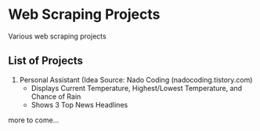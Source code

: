 # Web Scraping Projects
Various web scraping projects 

## List of Projects
1. Personal Assistant (Idea Source: Nado Coding (nadocoding.tistory.com)
   - Displays Current Temperature, Highest/Lowest Temperature, and Chance of Rain
   - Shows 3 Top News Headlines

more to come...
